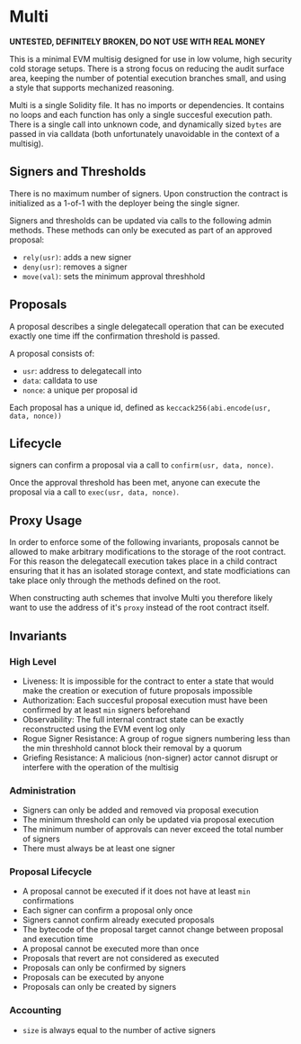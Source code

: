 # Multi

**UNTESTED, DEFINITELY BROKEN, DO NOT USE WITH REAL MONEY**

This is a minimal EVM multisig designed for use in low volume, high security cold storage setups.
There is a strong focus on reducing the audit surface area, keeping the number of potential
execution branches small, and using a style that supports mechanized reasoning.

Multi is a single Solidity file. It has no imports or dependencies. It contains no loops
and each function has only a single succesful execution path. There is a single call into unknown
code, and dynamically sized `bytes` are passed in via calldata (both unfortunately unavoidable in
the context of a multisig).

## Signers and Thresholds

There is no maximum number of signers. Upon construction the contract is initialized as a 1-of-1
with the deployer being the single signer.

Signers and thresholds can be updated via calls to the following admin methods. These methods can
only be executed as part of an approved proposal:

- `rely(usr)`: adds a new signer
- `deny(usr)`: removes a signer
- `move(val)`: sets the minimum approval threshhold

## Proposals

A proposal describes a single delegatecall operation that can be executed exactly one time iff the
confirmation threshold is passed.

A proposal consists of:

- `usr`: address to delegatecall into
- `data`: calldata to use
- `nonce`: a unique per proposal id

Each proposal has a unique id, defined as `keccack256(abi.encode(usr, data, nonce))`

## Lifecycle

signers can confirm a proposal via a call to `confirm(usr, data, nonce)`.

Once the approval threshold has been met, anyone can execute the proposal via a call to `exec(usr, data, nonce)`.

## Proxy Usage

In order to enforce some of the following invariants, proposals cannot be allowed to make arbitrary
modifications to the storage of the root contract. For this reason the delegatecall execution takes
place in a child contract ensuring that it has an isolated storage context, and state modficiations
can take place only through the methods defined on the root.

When constructing auth schemes that involve Multi you therefore likely want to use the address of
it's `proxy` instead of the root contract itself.

## Invariants

### High Level

- Liveness: It is impossible for the contract to enter a state that would make the creation or execution of future proposals impossible
- Authorization: Each succesful proposal execution must have been confirmed by at least `min` signers beforehand
- Observability: The full internal contract state can be exactly reconstructed using the EVM event log only
- Rogue Signer Resistance: A group of rogue signers numbering less than the min threshhold cannot block their removal by a quorum
- Griefing Resistance: A malicious (non-signer) actor cannot disrupt or interfere with the operation of the multisig

### Administration

- Signers can only be added and removed via proposal execution
- The minimum threshold can only be updated via proposal execution
- The minimum number of approvals can never exceed the total number of signers
- There must always be at least one signer

### Proposal Lifecycle

- A proposal cannot be executed if it does not have at least `min` confirmations
- Each signer can confirm a proposal only once
- Signers cannot confirm already executed proposals
- The bytecode of the proposal target cannot change between proposal and execution time
- A proposal cannot be executed more than once
- Proposals that revert are not considered as executed
- Proposals can only be confirmed by signers
- Proposals can be executed by anyone
- Proposals can only be created by signers

### Accounting

- `size` is always equal to the number of active signers
